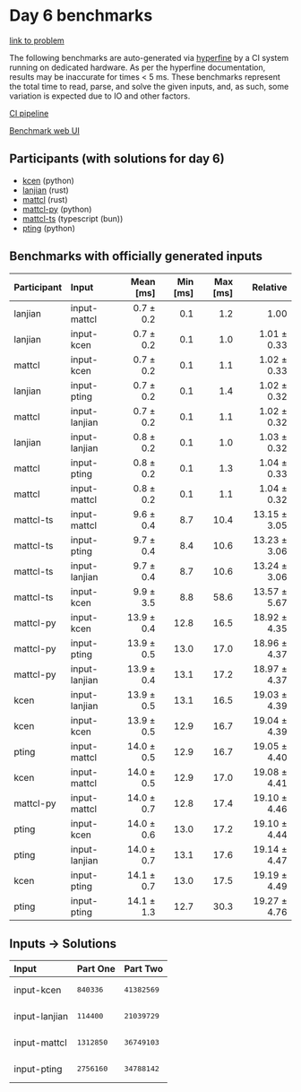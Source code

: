 # Day 6 benchmarks

[link to problem](https://adventofcode.com/2023/day/6)

The following benchmarks are auto-generated via
[hyperfine](https://github.com/sharkdp/hyperfine) by a CI system running on
dedicated hardware. As per the hyperfine documentation, results may be
inaccurate for times < 5 ms. These benchmarks represent the total time to read,
parse, and solve the given inputs, and, as such, some variation is expected due
to IO and other factors.

[CI pipeline](http://ci.papercode.net:8080/teams/main/pipelines/aoc2023)

[Benchmark web UI](https://aoc.ancalagon.black)


## Participants (with solutions for day 6)

- [kcen](https://github.com/kcen/aoc2023) (python)
- [lanjian](https://github.com/lanjian/aoc-2023) (rust)
- [mattcl](https://github.com/mattcl/aoc2023) (rust)
- [mattcl-py](https://github.com/mattcl/aoc2023-py) (python)
- [mattcl-ts](https://github.com/mattcl/aoc2023-js) (typescript (bun))
- [pting](https://github.com/pting/aoc2023) (python)


## Benchmarks with officially generated inputs

| Participant | Input | Mean [ms] | Min [ms] | Max [ms] | Relative |
|:---|:---|---:|---:|---:|---:|
| lanjian | input-mattcl | 0.7 ± 0.2 | 0.1 | 1.2 | 1.00 |
| lanjian | input-kcen | 0.7 ± 0.2 | 0.1 | 1.0 | 1.01 ± 0.33 |
| mattcl | input-kcen | 0.7 ± 0.2 | 0.1 | 1.1 | 1.02 ± 0.33 |
| lanjian | input-pting | 0.7 ± 0.2 | 0.1 | 1.4 | 1.02 ± 0.32 |
| mattcl | input-lanjian | 0.7 ± 0.2 | 0.1 | 1.1 | 1.02 ± 0.32 |
| lanjian | input-lanjian | 0.8 ± 0.2 | 0.1 | 1.0 | 1.03 ± 0.32 |
| mattcl | input-pting | 0.8 ± 0.2 | 0.1 | 1.3 | 1.04 ± 0.33 |
| mattcl | input-mattcl | 0.8 ± 0.2 | 0.1 | 1.1 | 1.04 ± 0.32 |
| mattcl-ts | input-mattcl | 9.6 ± 0.4 | 8.7 | 10.4 | 13.15 ± 3.05 |
| mattcl-ts | input-pting | 9.7 ± 0.4 | 8.4 | 10.6 | 13.23 ± 3.06 |
| mattcl-ts | input-lanjian | 9.7 ± 0.4 | 8.7 | 10.6 | 13.24 ± 3.06 |
| mattcl-ts | input-kcen | 9.9 ± 3.5 | 8.8 | 58.6 | 13.57 ± 5.67 |
| mattcl-py | input-kcen | 13.9 ± 0.4 | 12.8 | 16.5 | 18.92 ± 4.35 |
| mattcl-py | input-pting | 13.9 ± 0.5 | 13.0 | 17.0 | 18.96 ± 4.37 |
| mattcl-py | input-lanjian | 13.9 ± 0.4 | 13.1 | 17.2 | 18.97 ± 4.37 |
| kcen | input-lanjian | 13.9 ± 0.5 | 13.1 | 16.5 | 19.03 ± 4.39 |
| kcen | input-kcen | 13.9 ± 0.5 | 12.9 | 16.7 | 19.04 ± 4.39 |
| pting | input-mattcl | 14.0 ± 0.5 | 12.9 | 16.7 | 19.05 ± 4.40 |
| kcen | input-mattcl | 14.0 ± 0.5 | 12.9 | 17.0 | 19.08 ± 4.41 |
| mattcl-py | input-mattcl | 14.0 ± 0.7 | 12.8 | 17.4 | 19.10 ± 4.46 |
| pting | input-kcen | 14.0 ± 0.6 | 13.0 | 17.2 | 19.10 ± 4.44 |
| pting | input-lanjian | 14.0 ± 0.7 | 13.1 | 17.6 | 19.14 ± 4.47 |
| kcen | input-pting | 14.1 ± 0.7 | 13.0 | 17.5 | 19.19 ± 4.49 |
| pting | input-pting | 14.1 ± 1.3 | 12.7 | 30.3 | 19.27 ± 4.76 |


## Inputs -> Solutions

| Input | Part One | Part Two |
|:---|:---|:---|
|input-kcen|<pre>840336</pre>|<pre>41382569</pre>|
|input-lanjian|<pre>114400</pre>|<pre>21039729</pre>|
|input-mattcl|<pre>1312850</pre>|<pre>36749103</pre>|
|input-pting|<pre>2756160</pre>|<pre>34788142</pre>|